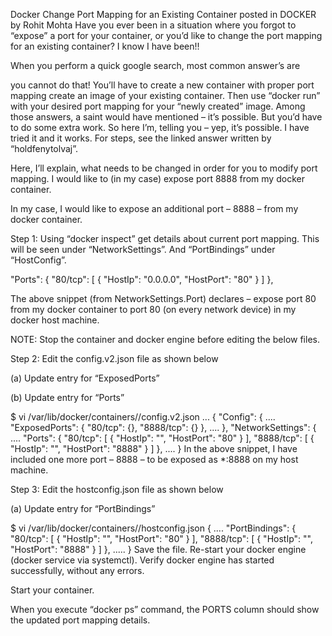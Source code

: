 Docker Change Port Mapping for an Existing Container
posted in DOCKER    by Rohit Mohta
Have you ever been in a situation where you forgot to “expose” a port for your container, or you’d like to change the port mapping for an existing container? I know I have been!!

When you perform a quick google search, most common answer’s are

you cannot do that! You’ll have to create a new container with proper port mapping
create an image of your existing container. Then use “docker run” with your desired port mapping for your “newly created” image.
Among those answers, a saint would have mentioned – it’s possible. But you’d have to do some extra work. So here I’m, telling you – yep, it’s possible. I have tried it and it works. For steps, see the linked answer written by “holdfenytolvaj”.

Here, I’ll explain, what needs to be changed in order for you to modify port mapping. I would like to (in my case) expose port 8888 from my docker container.

In my case, I would like to expose an additional port – 8888 – from my docker container.

Step 1: Using “docker inspect” get details about current port mapping. This will be seen under “NetworkSettings”. And “PortBindings” under “HostConfig”.

"Ports": {
 "80/tcp": [ 
{
 "HostIp": "0.0.0.0",
 "HostPort": "80"
 }
]
 },
 

The above snippet (from NetworkSettings.Port) declares – expose port 80 from my docker container to port 80 (on every network device) in my docker host machine.

NOTE: Stop the container and docker engine before editing the below files.

Step 2:  Edit the config.v2.json file as shown below

(a) Update entry for “ExposedPorts”

(b) Update entry for “Ports”

$ vi /var/lib/docker/containers//config.v2.json
...
{
"Config": {
....
"ExposedPorts": {
"80/tcp": {},
"8888/tcp": {}
},
....
},
"NetworkSettings": {
....
"Ports": {
 "80/tcp": [
 {
 "HostIp": "",
 "HostPort": "80"
 }
 ],
 "8888/tcp": [
 {
 "HostIp": "",
 "HostPort": "8888"
 }
 ]
 },
....
}
In the above snippet, I have included one more port – 8888 –  to be exposed as *:8888 on my host machine.

Step 3:  Edit the hostconfig.json file as shown below

(a) Update entry for “PortBindings”

$ vi /var/lib/docker/containers//hostconfig.json
{
....
 "PortBindings": {
 "80/tcp": [
 {
 "HostIp": "",
 "HostPort": "80"
 }
 ],
 "8888/tcp": [
 {
 "HostIp": "",
 "HostPort": "8888"
 }
 ]
 },
.....
}
Save the file. Re-start your docker engine (docker service via systemctl). Verify docker engine has started successfully, without any errors.

Start your container.

When you execute “docker ps” command, the PORTS column should show the updated port mapping details.